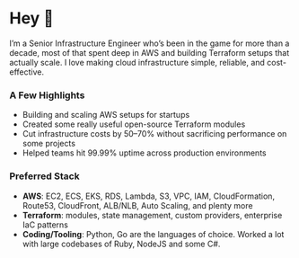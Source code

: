 # Hey 👋
I’m a Senior Infrastructure Engineer who’s been in the game for more than a decade, most of that spent deep in AWS and building Terraform setups that actually scale. I love making cloud infrastructure simple, reliable, and cost-effective.

### A Few Highlights
- Building and scaling AWS setups for startups
- Created some really useful open-source Terraform modules
- Cut infrastructure costs by 50–70% without sacrificing performance on some projects
- Helped teams hit 99.99% uptime across production environments

### Preferred Stack
- **AWS**: EC2, ECS, EKS, RDS, Lambda, S3, VPC, IAM, CloudFormation, Route53, CloudFront, ALB/NLB, Auto Scaling, and plenty more
- **Terraform**: modules, state management, custom providers, enterprise IaC patterns
- **Coding/Tooling**: Python, Go are the languages of choice. Worked a lot with large codebases of Ruby, NodeJS and some C#.  


<!--

Here are some ideas to get you started:

- 🔭 I’m currently working on ...
- 🌱 I’m currently learning ...
- 👯 I’m looking to collaborate on ...
- 🤔 I’m looking for help with ...
- 💬 Ask me about ...
- 📫 How to reach me: ...
- 😄 Pronouns: ...𝒙
- ⚡ Fun fact: ...
-->
